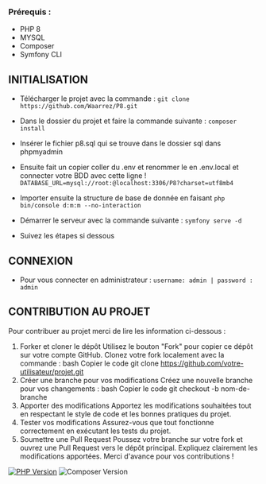 ### Prérequis :
- PHP 8
- MYSQL
- Composer
- Symfony CLI

## INITIALISATION

- Télécharger le projet avec la commande : ``` git clone https://github.com/Waarrez/P8.git ```
- Dans le dossier du projet et faire la commande suivante : ``` composer install ```

- Insérer le fichier p8.sql qui se trouve dans le dossier sql dans phpmyadmin
- Ensuite fait un copier coller du .env et renommer le en .env.local et connecter votre BDD avec cette ligne ! ``` DATABASE_URL=mysql://root:@localhost:3306/P8?charset=utf8mb4 ```
- Importer ensuite la structure de base de donnée en faisant ``` php bin/console d:m:m --no-interaction ```
- Démarrer le serveur avec la commande suivante : ``` symfony serve -d ```
- Suivez les étapes si dessous

## CONNEXION

- Pour vous connecter en administrateur : ``` username: admin | password : admin ```


## CONTRIBUTION AU PROJET

Pour contribuer au projet merci de lire les information ci-dessous :

1. Forker et cloner le dépôt
   Utilisez le bouton "Fork" pour copier ce dépôt sur votre compte GitHub.
   Clonez votre fork localement avec la commande :
   bash
   Copier le code
   git clone https://github.com/votre-utilisateur/projet.git
2. Créer une branche pour vos modifications
   Créez une nouvelle branche pour vos changements :
   bash
   Copier le code
   git checkout -b nom-de-branche
3. Apporter des modifications
   Apportez les modifications souhaitées tout en respectant le style de code et les bonnes pratiques du projet.
4. Tester vos modifications
   Assurez-vous que tout fonctionne correctement en exécutant les tests du projet.
5. Soumettre une Pull Request
   Poussez votre branche sur votre fork et ouvrez une Pull Request vers le dépôt principal. Expliquez clairement les modifications apportées.
   Merci d'avance pour vos contributions !



[![PHP Version](https://img.shields.io/badge/php-8.0-blue)](https://www.php.net/releases/8.0/en.php)
![Composer Version](https://img.shields.io/badge/Composer-2.6.6-blue)

